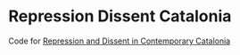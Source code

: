 # Repression Dissent Catalonia
Code for [Repression and Dissent in Contemporary Catalonia](https://doi.org/10.1017/S0007123420000307)
